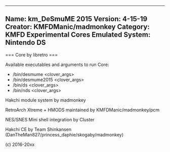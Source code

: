 -----------------------
Name: km_DeSmuME 2015
Version: 4-15-19
Creator: KMFDManic/madmonkey
Category: KMFD Experimental Cores
Emulated System: Nintendo DS
-----------------------
=== Core by libretro ===

Available executables and arguments to run Core:
- /bin/desmume <rom> <clover_args>
- /bin/desmume2015 <rom> <clover_args>
- /bin/ds <rom> <clover_args>
- /bin/nds <rom> <clover_args>

Hakchi module system by madmonkey

RetroArch Xtreme + HMODS maintained by KMFDManic/madmonkey/pcm

NES/SNES Mini shell integration by Cluster

Hakchi CE by Team Shinkansen (DanTheMan827/princess_daphie/skogaby/madmonkey)

(c) 2016-20xx
